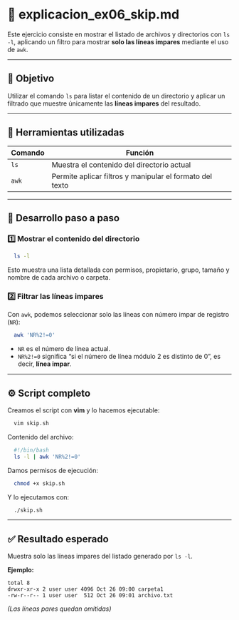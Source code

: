 # 🧩 explicacion_ex06_skip.md

Este ejercicio consiste en mostrar el listado de archivos y directorios con `ls -l`, aplicando un filtro para mostrar **solo las líneas impares** mediante el uso de `awk`.

---

## 🧠 Objetivo

Utilizar el comando `ls` para listar el contenido de un directorio y aplicar un filtrado que muestre únicamente las **líneas impares** del resultado.

---

## 🧰 Herramientas utilizadas

| Comando | Función |
|----------|----------|
| `ls` | Muestra el contenido del directorio actual |
| `awk` | Permite aplicar filtros y manipular el formato del texto |

---

## 🧩 Desarrollo paso a paso

### 1️⃣ Mostrar el contenido del directorio
```bash
  ls -l
```
Esto muestra una lista detallada con permisos, propietario, grupo, tamaño y nombre de cada archivo o carpeta.

### 2️⃣ Filtrar las líneas impares
Con `awk`, podemos seleccionar solo las líneas con número impar de registro (`NR`):
```bash
  awk 'NR%2!=0'
```
- `NR` es el número de línea actual.  
- `NR%2!=0` significa “si el número de línea módulo 2 es distinto de 0”, es decir, **línea impar**.

---

## ⚙️ Script completo

Creamos el script con **vim** y lo hacemos ejecutable:

```bash
  vim skip.sh
```

Contenido del archivo:

```bash
  #!/bin/bash
  ls -l | awk 'NR%2!=0'
```

Damos permisos de ejecución:

```bash
  chmod +x skip.sh
```

Y lo ejecutamos con:

```bash
  ./skip.sh
```

---

## ✅ Resultado esperado

Muestra solo las líneas impares del listado generado por `ls -l`.

**Ejemplo:**
```
total 8
drwxr-xr-x 2 user user 4096 Oct 26 09:00 carpeta1
-rw-r--r-- 1 user user  512 Oct 26 09:01 archivo.txt
```
*(Las líneas pares quedan omitidas)*
